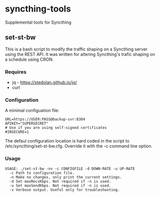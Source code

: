 # syncthing-tools
Supplemental tools for Syncthing

## set-st-bw
This is a bash script to modify the traffic shaping on a Syncthing server using the
REST API.  It was written for altering Syncthing's trafic shaping on a schedule using CRON.

### Requires
* jq - https://stedolan.github.io/jq/
* curl


### Configuration
A minimal configuation file:
```
URL=https://USER:PASS@backup-svr:8384
APIKEY="SUPERSECRET"
# Use if you are using self-signed certificates
#INSECURE=1
```
The defaul configuration location is hard coded in the script to /etc/syncthing/set-st-bw.cfg. Override it with the -c command line option.

### Usage
```
USAGE: ./set-st-bw -nv -c CONFIGFILE -d DOWN-RATE -u UP-RATE 
  -c Path to configuration file.
  -n Make no changes, only print the current settings.
  -d Set maxRecvKbps. Not required if -n is used.
  -u Set maxSendKbps. Not required if -n is used.
  -v Verbose output. Useful only for troubleshooting.
```
